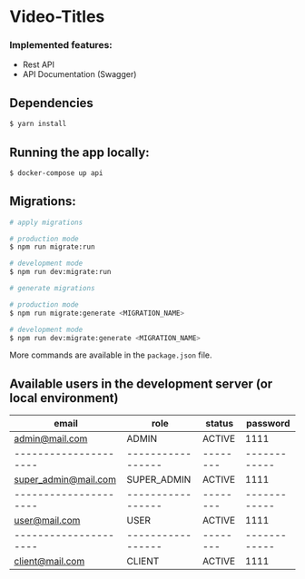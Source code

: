 # Video-Titles

### Implemented features:

- Rest API
- API Documentation (Swagger)

## Dependencies

```bash
$ yarn install
```

## Running the app locally:

```bash
$ docker-compose up api
```

## Migrations: 

```bash
# apply migrations

# production mode
$ npm run migrate:run

# development mode
$ npm run dev:migrate:run

# generate migrations

# production mode
$ npm run migrate:generate <MIGRATION_NAME>

# development mode
$ npm run dev:migrate:generate <MIGRATION_NAME>

```

More commands are available in the `package.json` file.

## Available users in the development server (or local environment)

| email               | role            | status | password   |
|---------------------|-----------------|--------|------------|
| admin@mail.com      | ADMIN           | ACTIVE | 1111       |
|---------------------|-----------------|--------|------------|
| super_admin@mail.com| SUPER_ADMIN     | ACTIVE | 1111       |
|---------------------|-----------------|--------|------------|
| user@mail.com       | USER            | ACTIVE | 1111       |
|---------------------|-----------------|--------|------------|
| client@mail.com     | CLIENT          | ACTIVE | 1111       |